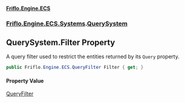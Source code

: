 #### [Friflo.Engine.ECS](index.md 'index')
### [Friflo.Engine.ECS.Systems](Friflo.Engine.ECS.Systems.md 'Friflo.Engine.ECS.Systems').[QuerySystem](QuerySystem.md 'Friflo.Engine.ECS.Systems.QuerySystem')

## QuerySystem.Filter Property

A query filter used to restrict the entities returned by its `Query` property.

```csharp
public Friflo.Engine.ECS.QueryFilter Filter { get; }
```

#### Property Value
[QueryFilter](QueryFilter.md 'Friflo.Engine.ECS.QueryFilter')